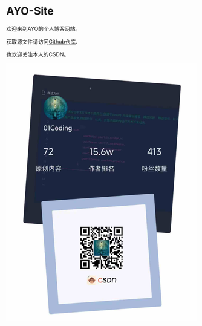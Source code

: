 # AYO-Site

欢迎来到AYO的个人博客网站。

获取源文件请访问[Github仓库](https://github.com/AYO-Al/markdown).

也欢迎关注本人的CSDN。

![](image/README_time_1.jpg)

